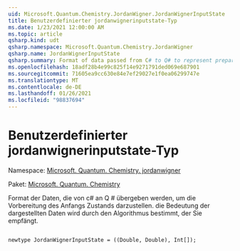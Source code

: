 ```yaml
---
uid: Microsoft.Quantum.Chemistry.JordanWigner.JordanWignerInputState
title: Benutzerdefinierter jordanwignerinputstate-Typ
ms.date: 1/23/2021 12:00:00 AM
ms.topic: article
qsharp.kind: udt
qsharp.namespace: Microsoft.Quantum.Chemistry.JordanWigner
qsharp.name: JordanWignerInputState
qsharp.summary: Format of data passed from C# to Q# to represent preparation of the initial state The meaning of the data represented is determined by the algorithm that receives it.
ms.openlocfilehash: 18adf28b4e99c825f14e9271791ded069e687901
ms.sourcegitcommit: 71605ea9cc630e84e7ef29027e1f0ea06299747e
ms.translationtype: MT
ms.contentlocale: de-DE
ms.lasthandoff: 01/26/2021
ms.locfileid: "98837694"
---
```

# <a name="jordanwignerinputstate-user-defined-type"></a>Benutzerdefinierter jordanwignerinputstate-Typ

Namespace: [Microsoft. Quantum. Chemistry. jordanwigner](xref:Microsoft.Quantum.Chemistry.JordanWigner)

Paket: [Microsoft. Quantum. Chemistry](https://nuget.org/packages/Microsoft.Quantum.Chemistry)


Format der Daten, die von c# an Q # übergeben werden, um die Vorbereitung des Anfangs Zustands darzustellen. die Bedeutung der dargestellten Daten wird durch den Algorithmus bestimmt, der Sie empfängt.

```qsharp

newtype JordanWignerInputState = ((Double, Double), Int[]);
```

